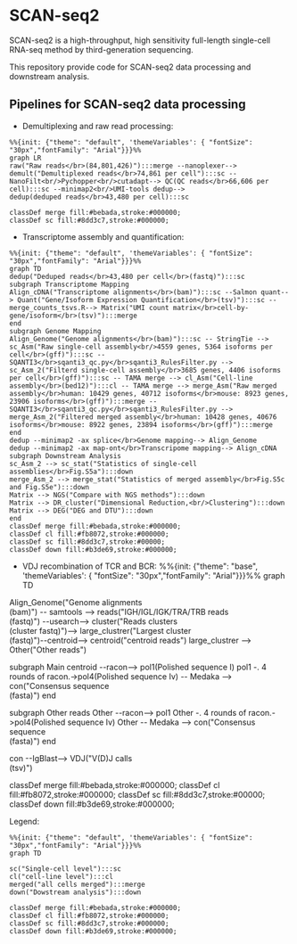 # SCAN-seq2
SCAN-seq2  is a high-throughput, high sensitivity full-length single-cell RNA-seq method by third-generation sequencing. 

This repository provide code for SCAN-seq2 data processing and downstream analysis.

## Pipelines for SCAN-seq2 data processing

- Demultiplexing and raw read processing:
```mermaid
%%{init: {"theme": "default", 'themeVariables': { "fontSize": "30px","fontFamily": "Arial"}}}%%
graph LR
raw("Raw reads</br>(84,801,426)"):::merge --nanoplexer--> demult("Demultiplexed reads</br>74,861 per cell"):::sc --NanoFilt<br/>Pychopper<br/>cutadapt--> QC(QC reads</br>66,606 per cell):::sc --minimap2<br/>UMI-tools dedup--> 
dedup(deduped reads</br>43,480 per cell):::sc

classDef merge fill:#bebada,stroke:#000000;
classDef sc fill:#8dd3c7,stroke:#000000;
```

- Transcriptome assembly and quantification:
```mermaid
%%{init: {"theme": "default", 'themeVariables': { "fontSize": "30px","fontFamily": "Arial"}}}%%
graph TD
dedup("Deduped reads</br>43,480 per cell</br>(fastq)"):::sc
subgraph Transcriptome Mapping
Align_cDNA("Transcriptome alignments</br>(bam)"):::sc --Salmon quant--> Quant("Gene/Isoform Expression Quantification</br>(tsv)"):::sc --merge_counts_tsvs.R--> Matrix("UMI count matrix</br>cell-by-gene/isoform</br>(tsv)"):::merge 
end
subgraph Genome Mapping
Align_Genome("Genome alignments</br>(bam)"):::sc -- StringTie --> sc_Asm("Raw single-cell assembly<br/>4559 genes, 5364 isoforms per cell</br>(gff)"):::sc -- SQANTI3</br>sqanti3_qc.py</br>sqanti3_RulesFilter.py --> sc_Asm_2("Filterd single-cell assembly</br>3685 genes, 4406 isoforms per cell</br>(gff)"):::sc -- TAMA merge --> cl_Asm("Cell-line assembly</br>(bed12)"):::cl -- TAMA merge --> merge_Asm("Raw merged assembly</br>human: 10429 genes, 40712 isoforms</br>mouse: 8923 genes, 23906 isoforms</br>(gff)"):::merge -- SQANTI3</br>sqanti3_qc.py</br>sqanti3_RulesFilter.py -->  merge_Asm_2("Filtered merged assembly</br>human: 10428 genes, 40676 isoforms</br>mouse: 8922 genes, 23894 isoforms</br>(gff)"):::merge 
end
dedup --minimap2 -ax splice</br>Genome mapping--> Align_Genome
dedup --minimap2 -ax map-ont</br>Transcripome mapping--> Align_cDNA
subgraph Downstream Analysis
sc_Asm_2 --> sc_stat("Statistics of single-cell assemblies</br>Fig.S5a"):::down
merge_Asm_2 --> merge_stat("Statistics of merged assembly</br>Fig.S5c and Fig.S5e"):::down
Matrix --> NGS("Compare with NGS methods"):::down
Matrix --> DR_cluster("Dimensional Reduction,<br/>Clustering"):::down
Matrix --> DEG("DEG and DTU"):::down
end
classDef merge fill:#bebada,stroke:#000000;
classDef cl fill:#fb8072,stroke:#000000;
classDef sc fill:#8dd3c7,stroke:#00000;
classDef down fill:#b3de69,stroke:#000000;
```
- VDJ recombination of TCR and BCR:
%%{init: {"theme": "base", 'themeVariables': { "fontSize": "30px","fontFamily": "Arial"}}}%%
graph TD

Align_Genome("Genome alignments</br>(bam)") -- samtools --> reads("IGH/IGL/IGK/TRA/TRB reads<br/>(fastq)") --usearch--> cluster("Reads clusters</br>(cluster fastq)")--> large_clustrer("Largest cluster</br>(fastq)")--centroid--> centroid("centroid reads")
large_clustrer --> Other("Other reads")

subgraph Main 
centroid  --racon--> pol1(Polished sequence I)
pol1 -. 4 rounds of racon.->pol4(Polished sequence Iv) -- Medaka --> con("Consensus sequence</br>(fasta)")
end

subgraph Other reads
Other --racon--> pol1
Other -. 4 rounds of racon.->pol4(Polished sequence Iv)
Other -- Medaka --> con("Consensus sequence</br>(fasta)")
end

con --IgBlast--> VDJ("V(D)J calls</br>(tsv)")

classDef merge fill:#bebada,stroke:#000000;
classDef cl fill:#fb8072,stroke:#000000;
classDef sc fill:#8dd3c7,stroke:#00000;
classDef down fill:#b3de69,stroke:#000000;

Legend:
```mermaid
%%{init: {"theme": "default", 'themeVariables': { "fontSize": "30px","fontFamily": "Arial"}}}%%
graph TD

sc("Single-cell level"):::sc
cl("cell-line level"):::cl
merged("all cells merged"):::merge
down("Dowstream analysis"):::down

classDef merge fill:#bebada,stroke:#000000;
classDef cl fill:#fb8072,stroke:#000000;
classDef sc fill:#8dd3c7,stroke:#000000;
classDef down fill:#b3de69,stroke:#000000;
```